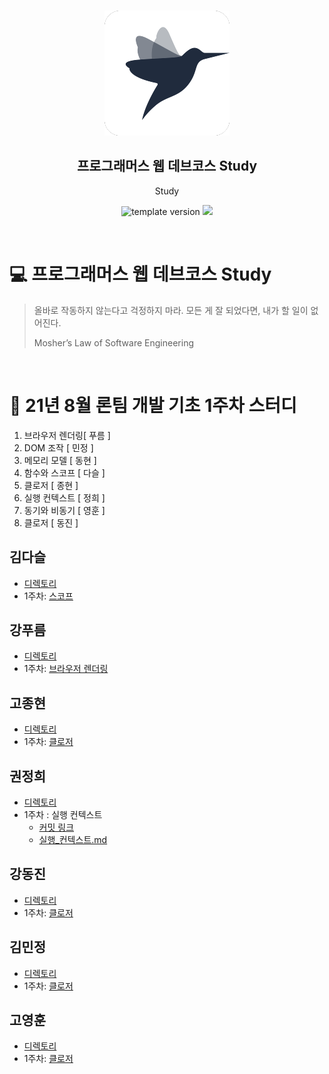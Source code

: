 <br/>
<p align="middle" >
  <img width="200px;" src="./src/images/prgms-logo.png"/>
</p>
<h2 align="middle">프로그래머스 웹 데브코스 Study</h2>
<p align="middle">Study</p>
<p align="middle">
  <img src="https://img.shields.io/badge/version-1.0.0-blue?style=flat-square" alt="template version"/>
  <img src="https://img.shields.io/badge/language-md-md.svg?style=flat-square"/>
</p>

<br/>

# 💻 프로그래머스 웹 데브코스 Study

> 올바로 작동하지 않는다고 걱정하지 마라.
> 모든 게 잘 되었다면, 내가 할 일이 없어진다.
>
> Mosher’s Law of Software Engineering

<br/>

# 🚀 21년 8월 론팀 개발 기초 1주차 스터디

1. 브라우저 렌더링[ 푸름 ]
2. DOM 조작 [ 민정 ]
3. 메모리 모델 [ 동현 ]
4. 함수와 스코프 [ 다슬 ]
5. 클로저 [ 종현 ]
6. 실행 컨텍스트 [ 정희 ]
7. 동기와 비동기 [ 영훈 ]
8. 클로저 [ 동진 ]

## 김다슬

- [디렉토리](https://github.com/prgrms-web-devcourse/FE-August-study/tree/Week1/Ron%5DStudy/%5B1%EA%B8%B0-B%5D%20%EA%B9%80%EB%8B%A4%EC%8A%AC_1%EC%A3%BC%EC%B0%A8%20%EC%8A%A4%ED%84%B0%EB%94%94)
- 1주차: [스코프](https://github.com/prgrms-web-devcourse/FE-August-study/blob/Week1/Ron%5DStudy/%5B1%EA%B8%B0-B%5D%20%EA%B9%80%EB%8B%A4%EC%8A%AC_1%EC%A3%BC%EC%B0%A8%20%EC%8A%A4%ED%84%B0%EB%94%94/%EC%8A%A4%EC%BD%94%ED%94%84.md)

## 강푸름

- [디렉토리](https://github.com/prgrms-web-devcourse/FE-August-study/tree/Week1/Ron%5DStudy/%5B1%EA%B8%B0-A%5D%20%EA%B0%95%ED%91%B8%EB%A6%84_1%EC%A3%BC%EC%B0%A8%20%EC%8A%A4%ED%84%B0%EB%94%94)
- 1주차: [브라우저 렌더링](https://github.com/prgrms-web-devcourse/FE-August-study/blob/Week1/Ron%5DStudy/%5B1%EA%B8%B0-A%5D%20%EA%B0%95%ED%91%B8%EB%A6%84_1%EC%A3%BC%EC%B0%A8%20%EC%8A%A4%ED%84%B0%EB%94%94/%EB%B8%8C%EB%9D%BC%EC%9A%B0%EC%A0%80%EB%A0%8C%EB%8D%94%EB%A7%81.md)

## 고종현

- [디렉토리](https://github.com/prgrms-web-devcourse/FE-August-study/tree/Week1/Ron%5DStudy/%5B1%EA%B8%B0-B%5D%20%EA%B3%A0%EC%A2%85%ED%98%84_1%EC%A3%BC%EC%B0%A8%20%EC%8A%A4%ED%84%B0%EB%94%94)
- 1주차: [클로저](https://github.com/prgrms-web-devcourse/FE-August-study/blob/Week1/Ron%5DStudy/%5B1%EA%B8%B0-B%5D%20%EA%B3%A0%EC%A2%85%ED%98%84_1%EC%A3%BC%EC%B0%A8%20%EC%8A%A4%ED%84%B0%EB%94%94/%ED%81%B4%EB%A1%9C%EC%A0%80.md)

## 권정희

- [디렉토리](https://github.com/prgrms-web-devcourse/FE-August-study/tree/Week1/Ron%5DStudy/%5B1%EA%B8%B0-B%5D%EA%B6%8C%EC%A0%95%ED%9D%AC_1%EC%A3%BC%EC%B0%A8%20%EC%8A%A4%ED%84%B0%EB%94%94)
- 1주차 : 실행 컨텍스트
  <br >
  - [커밋 링크](https://github.com/prgrms-web-devcourse/FE-August-study/commit/56b88e37642af6aa07394b78c23d52228c8e1ddb)
    <br>
  - [실행\_컨텍스트.md](https://github.com/prgrms-web-devcourse/FE-August-study/blob/Week1/Ron%5DStudy/%5B1%EA%B8%B0-B%5D%EA%B6%8C%EC%A0%95%ED%9D%AC_1%EC%A3%BC%EC%B0%A8%20%EC%8A%A4%ED%84%B0%EB%94%94/%EC%8B%A4%ED%96%89_%EC%BB%A8%ED%85%8D%EC%8A%A4%ED%8A%B8.md)

## 강동진

- [디렉토리](https://github.com/prgrms-web-devcourse/FE-August-study/tree/Week1/Ron%5DStudy/%5B1기-B%5D%20강동진_1주차%20스터디)
- 1주차: [클로저](https://github.com/prgrms-web-devcourse/FE-August-study/blob/Week1/Ron%5DStudy/%5B1기-B%5D%20강동진_1주차%20스터디/1주차-클로저.md)

## 김민정

- [디렉토리](https://github.com/prgrms-web-devcourse/FE-August-study/tree/Week1/Ron%5DStudy/%5B1%EA%B8%B0-B%5D%20%EA%B9%80%EB%AF%BC%EC%A0%95_1%EC%A3%BC%EC%B0%A8%20%EC%8A%A4%ED%84%B0%EB%94%94)
- 1주차: [클로저](https://github.com/prgrms-web-devcourse/FE-August-study/blob/Week1/Ron%5DStudy/%5B1%EA%B8%B0-B%5D%20%EA%B9%80%EB%AF%BC%EC%A0%95_1%EC%A3%BC%EC%B0%A8%20%EC%8A%A4%ED%84%B0%EB%94%94/DOM%EC%A1%B0%EC%9E%91.md)

## 고영훈

- [디렉토리]()
- 1주차: [클로저]()
